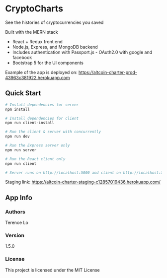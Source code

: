 # CryptoCharts

See the histories of cryptocurrencies you saved

Built with the MERN stack
- React + Redux front end 
- Node.js, Express, and MongoDB backend
- Includes authentication with Passport.js - OAuth2.0 with google and facebook
- Bootstrap 5 for the UI components

Example of the app is deployed on:
https://altcoin-charter-prod-43963c381922.herokuapp.com

## Quick Start

```bash
# Install dependencies for server
npm install

# Install dependencies for client
npm run client-install

# Run the client & server with concurrently
npm run dev

# Run the Express server only
npm run server

# Run the React client only
npm run client

# Server runs on http://localhost:5000 and client on http://localhost:3000
```

Staging link:
https://altcoin-charter-staging-c12857019436.herokuapp.com/


## App Info

### Authors

Terence Lo

### Version

1.5.0

### License

This project is licensed under the MIT License
